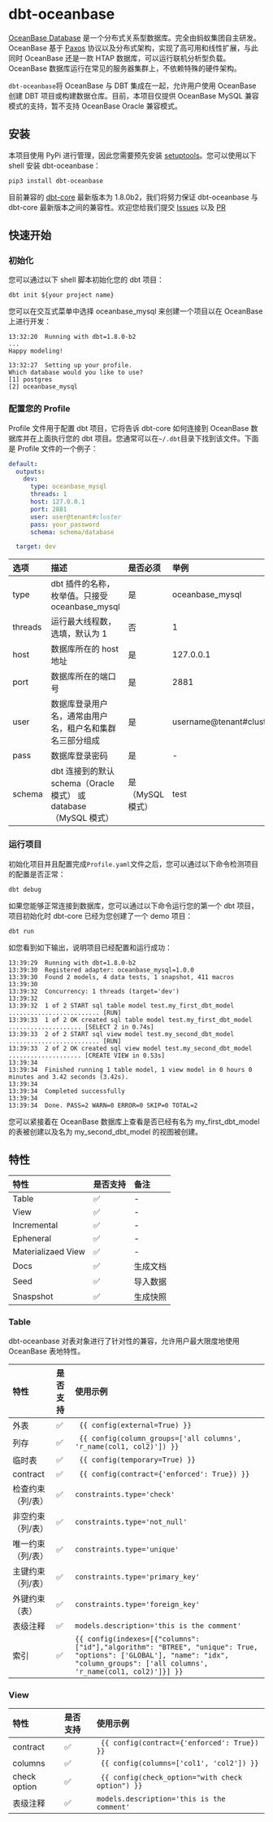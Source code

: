 # dbt-oceanbase

[OceanBase Database](https://github.com/oceanbase/oceanbase) 是一个分布式关系型数据库。完全由蚂蚁集团自主研发。OceanBase 基于 [Paxos](https://lamport.azurewebsites.net/pubs/lamport-paxos.pdf) 协议以及分布式架构，实现了高可用和线性扩展，与此同时 OceanBase 还是一款 HTAP 数据库，可以运行联机分析型负载。OceanBase 数据库运行在常见的服务器集群上，不依赖特殊的硬件架构。

`dbt-oceanbase`将 OceanBase 与 DBT 集成在一起，允许用户使用 OceanBase 创建 DBT 项目或构建数据仓库。目前，本项目仅提供 OceanBase MySQL 兼容模式的支持，暂不支持 OceanBase Oracle 兼容模式。

## 安装

本项目使用 PyPi 进行管理，因此您需要预先安装 [setuptools](https://pypi.org/project/setuptools/)。您可以使用以下 shell 安装 dbt-oceanbase：
```shell
pip3 install dbt-oceanbase
```
目前兼容的 [dbt-core](https://github.com/dbt-labs/dbt-core) 最新版本为 1.8.0b2，我们将努力保证 dbt-oceanbase 与 dbt-core 最新版本之间的兼容性。欢迎您给我们提交 [Issues](https://github.com/oceanbase/dbt-oceanbase/issues) 以及 [PR](https://github.com/oceanbase/dbt-oceanbase/pulls)

## 快速开始

### 初始化

您可以通过以下 shell 脚本初始化您的 dbt 项目：

```shell
dbt init ${your project name}
```
您可以在交互式菜单中选择 oceanbase_mysql 来创建一个项目以在 OceanBase 上进行开发：
```shell
13:32:20  Running with dbt=1.8.0-b2
...
Happy modeling!

13:32:27  Setting up your profile.
Which database would you like to use?
[1] postgres
[2] oceanbase_mysql
```

### 配置您的 Profile

Profile 文件用于配置 dbt 项目，它将告诉 dbt-core 如何连接到 OceanBase 数据库并在上面执行您的 dbt 项目。您通常可以在`~/.dbt`目录下找到该文件。下面是 Profile 文件的一个例子：
```yaml
default:
  outputs:
    dev:
      type: oceanbase_mysql
      threads: 1
      host: 127.0.0.1
      port: 2881
      user: user@tenant#cluster
      pass: your_password
      schema: schema/database

  target: dev
```

| 选项      | 描述                                                  | 是否必须        | 举例                      |
|:--------|:----------------------------------------------------|:------------|:------------------------|
| type    | dbt 插件的名称，枚举值。只接受 oceanbase_mysql                   | 是           | oceanbase_mysql         |
| threads | 运行最大线程数，选填，默认为 1                                    | 否           | 1                       |
| host    | 数据库所在的 host 地址                                      | 是           | 127.0.0.1               |
| port    | 数据库所在的端口号                                           | 是           | 2881                    |
| user    | 数据库登录用户名，通常由用户名，租户名和集群名三部分组成                        | 是           | username@tenant#cluster |
| pass    | 数据库登录密码                                             | 是           | -                       |
| schema  | dbt 连接到的默认 schema（Oracle 模式） 或 database（MySQL 模式）   | 是（MySQL 模式） | test                    |

### 运行项目

初始化项目并且配置完成`Profile.yaml`文件之后，您可以通过以下命令检测项目的配置是否正常：
```shell
dbt debug
```
如果您能够正常连接到数据库，您可以通过以下命令运行您的第一个 dbt 项目，项目初始化时 dbt-core 已经为您创建了一个 demo 项目：

```shell
dbt run
```
如您看到如下输出，说明项目已经配置和运行成功：
```shell
13:39:29  Running with dbt=1.8.0-b2
13:39:30  Registered adapter: oceanbase_mysql=1.0.0
13:39:30  Found 2 models, 4 data tests, 1 snapshot, 411 macros
13:39:30  
13:39:32  Concurrency: 1 threads (target='dev')
13:39:32  
13:39:32  1 of 2 START sql table model test.my_first_dbt_model ......................... [RUN]
13:39:33  1 of 2 OK created sql table model test.my_first_dbt_model .................... [SELECT 2 in 0.74s]
13:39:33  2 of 2 START sql view model test.my_second_dbt_model ......................... [RUN]
13:39:33  2 of 2 OK created sql view model test.my_second_dbt_model .................... [CREATE VIEW in 0.53s]
13:39:34  
13:39:34  Finished running 1 table model, 1 view model in 0 hours 0 minutes and 3.42 seconds (3.42s).
13:39:34  
13:39:34  Completed successfully
13:39:34  
13:39:34  Done. PASS=2 WARN=0 ERROR=0 SKIP=0 TOTAL=2
```
您可以紧接着在 OceanBase 数据库上查看是否已经有名为 my_first_dbt_model 的表被创建以及名为 my_second_dbt_model 的视图被创建。

## 特性
| 特性                 | 是否支持 | 备注   |
|:-------------------|:-----|:-----|
| Table              | ✅    | -    |
| View               | ✅    | -    |
| Incremental        | ✅    | -    |
| Epheneral          |✅| -    |
| Materializaed View |✅| -    |
| Docs               |✅| 生成文档 |
| Seed               |✅| 导入数据 |
| Snaspshot          |✅| 生成快照 |

### Table

dbt-oceanbase 对表对象进行了针对性的兼容，允许用户最大限度地使用 OceanBase 表地特性。

| 特性        |是否支持| 使用示例                                                                                                                                                                            |
|:----------|:----|:--------------------------------------------------------------------------------------------------------------------------------------------------------------------------------|
| 外表        | ✅ | ` {{ config(external=True) }}`                                                                                                                                                  |
| 列存        | ✅ | ` {{ config(column_groups=['all columns', 'r_name(col1, col2)']) }}`                                                                                                            |
| 临时表       | ✅ | ` {{ config(temporary=True) }}`                                                                                                                                                 |
| contract  | ✅ | ` {{ config(contract={'enforced': True}) }}`                                                                                                                                    |
| 检查约束（列/表） | ✅ | `constraints.type='check'`                                                                                                                                                      |
| 非空约束（列/表） | ✅ | `constraints.type='not_null'`                                                                                                                                                   |
| 唯一约束（列/表） | ✅ | `constraints.type='unique'`                                                                                                                                                     |
| 主键约束（列/表） | ✅ | `constraints.type='primary_key'`                                                                                                                                                |
| 外键约束（表）   | ✅ | `constraints.type='foreign_key'`                                                                                                                                                |
| 表级注释      | ✅ | `models.description='this is the comment'`                                                                                                                                      |
| 索引        | ✅ | `{{ config(indexes=[{"columns": ["id"],"algorithm": "BTREE", "unique": True, "options": ['GLOBAL'], "name": "idx", "column_groups": ['all columns', 'r_name(col1, col2)']}] }}` |

### View

| 特性           |是否支持| 使用示例                                              |
|:-------------|:----|:--------------------------------------------------|
| contract     | ✅ | ` {{ config(contract={'enforced': True}) }}`      |
| columns      | ✅ | ` {{ config(columns=['col1', 'col2']) }}`         |
| check option | ✅ | ` {{ config(check_option="with check option") }}` |
| 表级注释         | ✅ | `models.description='this is the comment'`        |
